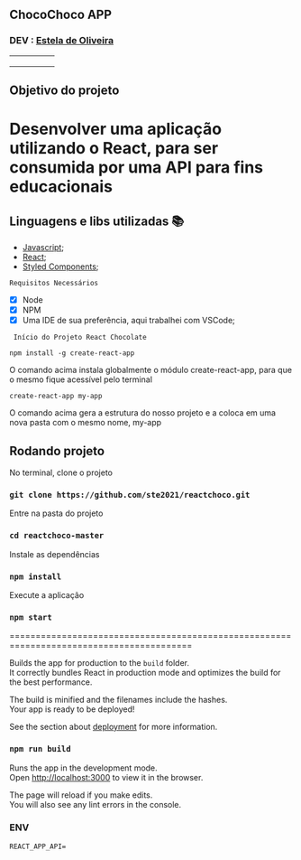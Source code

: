 ## ChocoChoco APP

### DEV : [Estela de Oliveira](https://github.com/ste2021)

|   	|   	|   	|   	|   	|
|---	|---	|---	|---	|---	|
|   	|   	|   	|   	|   	|
|   	|   	|   	|   	|   	|
|   	|   	|   	|   	|   	|

## Objetivo do projeto

# Desenvolver uma aplicação utilizando o React, para ser consumida por uma API para fins educacionais

## Linguagens e libs utilizadas :books:

- [Javascript](https://developer.mozilla.org/pt-BR/docs/Web/JavaScript/);
- [React](https://pt-br.reactjs.org/);
- [Styled Components](https://www.maujor.com/tutorial/biblioteca-react-styled-components.php);

```Requisitos Necessários```
- [x] Node
- [x] NPM
- [x] Uma IDE de sua preferência, aqui trabalhei com VSCode;

` Início do Projeto React Chocolate`

````````npm install -g create-react-app````````

O comando acima instala globalmente o módulo create-react-app, para que o mesmo fique acessível pelo terminal

`````create-react-app my-app`````
      
  O comando acima gera a estrutura do nosso projeto e a coloca em uma nova pasta com o mesmo nome, my-app

## Rodando projeto

No terminal, clone o projeto 

### `git clone https://github.com/ste2021/reactchoco.git`

Entre na pasta do projeto

### `cd reactchoco-master`

Instale as dependências

### `npm install`

Execute a aplicação

### `npm start`
=========================================================================================

Builds the app for production to the `build` folder.<br />
It correctly bundles React in production mode and optimizes the build for the best performance.

The build is minified and the filenames include the hashes.<br />
Your app is ready to be deployed!

See the section about [deployment](https://facebook.github.io/create-react-app/docs/deployment) for more information.
### `npm run build`

Runs the app in the development mode.<br />
Open [http://localhost:3000](http://localhost:3000) to view it in the browser.

The page will reload if you make edits.<br />
You will also see any lint errors in the console.

### ENV

```
REACT_APP_API=
```
